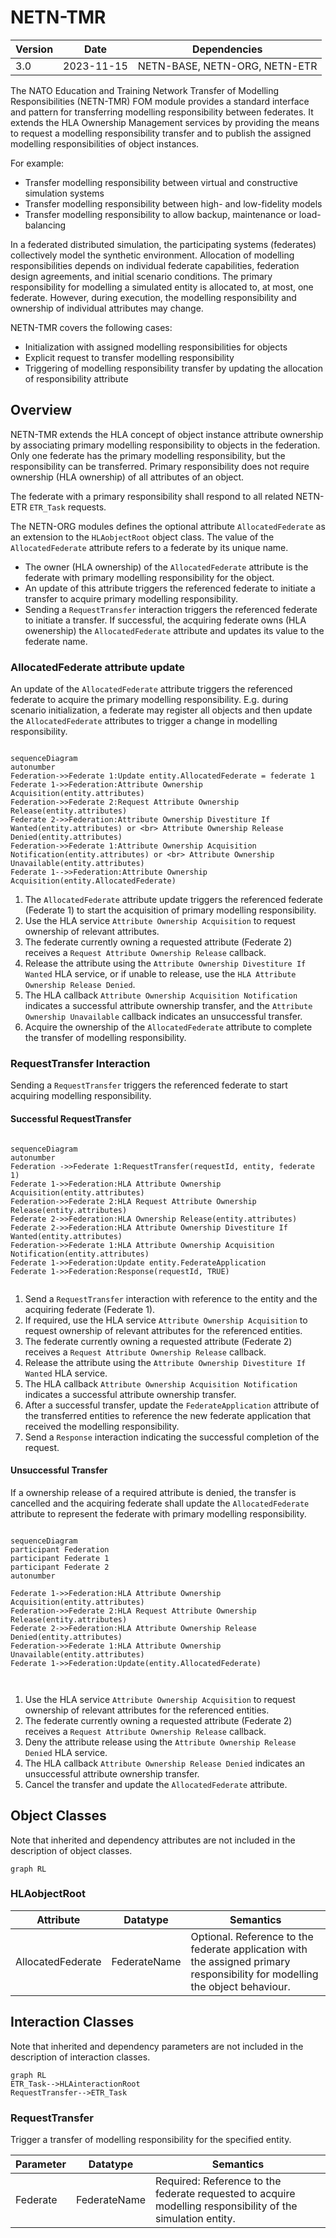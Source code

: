
# NETN-TMR
|Version| Date| Dependencies|
|---|---|---|
|3.0|2023-11-15|NETN-BASE, NETN-ORG, NETN-ETR|

The NATO Education and Training Network Transfer of Modelling Responsibilities (NETN-TMR) FOM module provides a standard interface and pattern for transferring modelling responsibility between federates. It extends the HLA Ownership Management services by providing the means to request a modelling responsibility transfer and to publish the assigned modelling responsibilities of object instances.
        
For example:
            
* Transfer modelling responsibility between virtual and constructive simulation systems  
* Transfer modelling responsibility between high- and low-fidelity models  
* Transfer modelling responsibility to allow backup, maintenance or load-balancing

In a federated distributed simulation, the participating systems (federates) collectively model the synthetic environment. Allocation of modelling responsibilities depends on individual federate capabilities, federation design agreements, and initial scenario conditions. The primary responsibility for modelling a simulated entity is allocated to, at most, one federate. However, during execution, the modelling responsibility and ownership of individual attributes may change. 

NETN-TMR covers the following cases:            
* Initialization with assigned modelling responsibilities for objects 
* Explicit request to transfer modelling responsibility 
* Triggering of modelling responsibility transfer by updating the allocation of responsibility attribute

## Overview 

NETN-TMR extends the HLA concept of object instance attribute ownership by associating primary modelling responsibility to objects in the federation. Only one federate has the primary modelling responsibility, but the responsibility can be transferred. Primary responsibility does not require ownership (HLA ownership) of all attributes of an object.

The federate with a primary responsibility shall respond to all related NETN-ETR `ETR_Task` requests.

The NETN-ORG modules defines the optional attribute `AllocatedFederate` as an extension to the `HLAobjectRoot` object class. The value of the `AllocatedFederate` attribute refers to a federate by its unique name.

* The owner (HLA ownership) of the `AllocatedFederate` attribute is the federate with primary modelling responsibility for the object.
* An update of this attribute triggers the referenced federate to initiate a transfer to acquire primary modelling responsibility.
* Sending a `RequestTransfer` interaction triggers the referenced federate to initiate a transfer. If successful, the acquiring federate owns (HLA owenership) the `AllocatedFederate` attribute and updates its value to the federate name.
 
### AllocatedFederate attribute update
 
An update of the `AllocatedFederate` attribute triggers the referenced federate to acquire the primary modelling responsibility. E.g. during scenario initialization, a federate may register all objects and then update the `AllocatedFederate` attributes to trigger a change in modelling responsibility.


``` mermaid 
 
sequenceDiagram 
autonumber
Federation->>Federate 1:Update entity.AllocatedFederate = federate 1 
Federate 1->>Federation:Attribute Ownership Acquisition(entity.attributes) 
Federation->>Federate 2:Request Attribute Ownership Release(entity.attributes) 
Federate 2->>Federation:Attribute Ownership Divestiture If Wanted(entity.attributes) or <br> Attribute Ownership Release Denied(entity.attributes) 
Federation->>Federate 1:Attribute Ownership Acquisition Notification(entity.attributes) or <br> Attribute Ownership Unavailable(entity.attributes) 
Federate 1-->>Federation:Attribute Ownership Acquisition(entity.AllocatedFederate)
``` 
 
1. The `AllocatedFederate` attribute update triggers the referenced federate (Federate 1) to start the acquisition of primary modelling responsibility. 
2. Use the HLA service `Attribute Ownership Acquisition` to request ownership of relevant attributes.
3. The federate currently owning a requested attribute (Federate 2) receives a `Request Attribute Ownership Release` callback. 
4. Release the attribute using the `Attribute Ownership Divestiture If Wanted` HLA service, or if unable to release, use the `HLA Attribute Ownership Release Denied`. 
5. The HLA callback `Attribute Ownership Acquisition Notification` indicates a successful attribute ownership transfer, and the `Attribute Ownership Unavailable` callback indicates an unsuccessful transfer. 
6. Acquire the ownership of the `AllocatedFederate` attribute to complete the transfer of modelling responsibility.


### RequestTransfer Interaction
 
Sending a `RequestTransfer` triggers the referenced federate to start acquiring modelling responsibility.
 
#### Successful RequestTransfer 
``` mermaid 
 
sequenceDiagram 
autonumber
Federation ->>Federate 1:RequestTransfer(requestId, entity, federate 1) 
Federate 1->>Federation:HLA Attribute Ownership Acquisition(entity.attributes) 
Federation->>Federate 2:HLA Request Attribute Ownership Release(entity.attributes) 
Federate 2->>Federation:HLA Ownership Release(entity.attributes) 
Federate 2->>Federation:HLA Attribute Ownership Divestiture If Wanted(entity.attributes) 
Federation->>Federate 1:HLA Attribute Ownership Acquisition Notification(entity.attributes) 
Federate 1->>Federation:Update entity.FederateApplication 
Federate 1->>Federation:Response(requestId, TRUE) 
 
``` 
 
1. Send a `RequestTransfer` interaction with reference to the entity and the acquiring federate (Federate 1). 
2. If required, use the HLA service `Attribute Ownership Acquisition` to request ownership of relevant attributes for the referenced entities. 
3. The federate currently owning a requested attribute (Federate 2) receives a `Request Attribute Ownership Release` callback. 
4.  Release the attribute using the `Attribute Ownership Divestiture If Wanted` HLA service. 
5. The HLA callback `Attribute Ownership Acquisition Notification` indicates a successful attribute ownership transfer. 
6. After a successful transfer, update the `FederateApplication` attribute of the transferred entities to reference the new federate application that received the modelling responsibility. 
7. Send a `Response` interaction indicating the successful completion of the request. 
 
#### Unsuccessful Transfer 

If a ownership release of a required attribute is denied, the transfer is cancelled and the acquiring federate shall update the `AllocatedFederate` attribute to represent the federate with primary modelling responsibility. 

``` mermaid 
 
sequenceDiagram
participant Federation
participant Federate 1
participant Federate 2
autonumber

Federate 1->>Federation:HLA Attribute Ownership Acquisition(entity.attributes) 
Federation->>Federate 2:HLA Request Attribute Ownership Release(entity.attributes) 
Federate 2->>Federation:HLA Attribute Ownership Release Denied(entity.attributes) 
Federation->>Federate 1:HLA Attribute Ownership Unavailable(entity.attributes) 
Federate 1->>Federation:Update(entity.AllocatedFederate) 

 
``` 
 

1. Use the HLA service `Attribute Ownership Acquisition` to request ownership of relevant attributes for the referenced entities. 
3. The federate currently owning a requested attribute (Federate 2) receives a `Request Attribute Ownership Release` callback. 
4. Deny the attribute release using the `Attribute Ownership Release Denied` HLA service. 
5. The HLA callback `Attribute Ownership Release Denied` indicates an unsuccessful attribute ownership transfer. 
6. Cancel the transfer and update the `AllocatedFederate` attribute. 
 
 


## Object Classes

Note that inherited and dependency attributes are not included in the description of object classes.

```mermaid
graph RL
```

### HLAobjectRoot



|Attribute|Datatype|Semantics|
|---|---|---|
|AllocatedFederate|FederateName|Optional. Reference to the federate application with the assigned primary responsibility for modelling the object behaviour.|

## Interaction Classes

Note that inherited and dependency parameters are not included in the description of interaction classes.

```mermaid
graph RL
ETR_Task-->HLAinteractionRoot
RequestTransfer-->ETR_Task
```

### RequestTransfer

Trigger a transfer of modelling responsibility for the specified entity.

|Parameter|Datatype|Semantics|
|---|---|---|
|Federate|FederateName|Required: Reference to the federate requested to acquire modelling responsibility of the simulation entity.|
